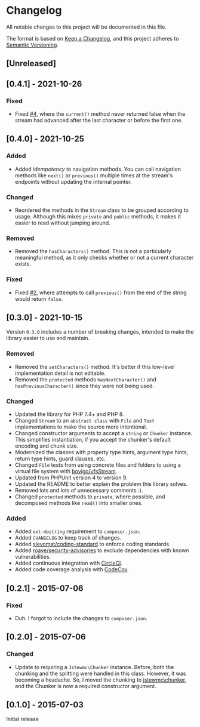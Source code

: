 # Changelog

All notable changes to this project will be documented in this file.

The format is based on [Keep a Changelog](https://keepachangelog.com/en/1.0.0/),
and this project adheres to [Semantic Versioning](https://semver.org/spec/v2.0.0.html).

## [Unreleased]

## [0.4.1] - 2021-10-26

### Fixed

- Fixed [#4](https://github.com/jstewmc/stream/issues/4), where the `current()` method never returned false when the stream had advanced after the last character or before the first one.

## [0.4.0] - 2021-10-25

### Added

- Added _idempotency_ to navigation methods. You can call navigation methods like `next()` or `previous()` multiple times at the stream's endpoints without updating the internal pointer.

### Changed

- Reordered the methods in the `Stream` class to be grouped according to usage. Although this mixes `private` and `public` methods, it makes it easier to read without jumping around.

### Removed

- Removed the `hasCharacters()` method. This is not a particularly meaningful method, as it only checks whether or not a current character exists.

### Fixed

- Fixed [#2](https://github.com/jstewmc/stream/issues/2), where attempts to call `previous()` from the end of the string would return `false`.

## [0.3.0] - 2021-10-15

Version `0.3.0` includes a number of breaking changes, intended to make the library easier to use and maintain.

### Removed

- Removed the `setCharacters()` method. It's better if this low-level implementation detail is not editable.
- Removed the `protected` methods `hasNextCharacter()` and `hasPreviousCharacter()` since they were not being used.

### Changed

- Updated the library for PHP 7.4+ and PHP 8.
- Changed `Stream` to an `abstract class` with `File` and `Text` implementations to make the source more intentional.
- Changed constructor arguments to accept a `string` or `Chunker` instance. This simplifies instantiation, if you accept the chunker's default encoding and chunk size.
- Modernized the classes with property type hints, argument type hints, return type hints, guard clauses, etc.
- Changed `File` tests from using concrete files and folders to using a virtual file system with [bovigo/vfsStream](https://github.com/bovigo/vfsStream).
- Updated from PHPUnit version 4 to version 9.
- Updated the README to better explain the problem this library solves.
- Removed lots and lots of unnecessary comments :).
- Changed `protected` methods to `private`, where possible, and decomposed methods like `read()` into smaller ones.

### Added

- Added `ext-mbstring` requirement to `composer.json`.
- Added `CHANGELOG` to keep track of changes.
- Added [slevomat/coding-standard](https://github.com/slevomat/coding-standard) to enforce coding standards.
- Added [roave/security-advisories](https://github.com/Roave/SecurityAdvisories) to exclude dependencies with known vulnerabilities.
- Added continuous integration with [CircleCI](https://circleci.com/gh/jstewmc/usps-address).
- Added code coverage analysis with [CodeCov](https://codecov.io/gh/jstewmc/usps-address).

## [0.2.1] - 2015-07-06

### Fixed

- Duh. I forgot to include the changes to `composer.json`.

## [0.2.0] - 2015-07-06

### Changed

- Update to requiring a `Jstewmc\Chunker` instance. Before, both the chunking and the splitting were handled in this class. However, it was becoming a headache. So, I moved the chunking to [jstewmc\chunker](https://github.com/jstewmc/chunker), and the Chunker is now a required constructor argument.

## [0.1.0] - 2015-07-03

Initial release
